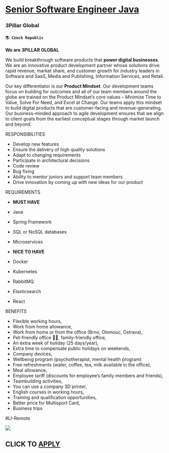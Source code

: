 # [Senior Software Engineer Java](https://www.remotewlb.com/apply/senior-software-engineer-java-83417)  
### 3Pillar Global  
#### `🌎 Czech Republic`  

**We are 3PILLAR GLOBAL**

  

We build breakthrough software products that **power digital businesses**. We are an innovative product development partner whose solutions drive rapid revenue, market share, and customer growth for industry leaders in Software and SaaS, Media and Publishing, Information Services, and Retail.

  

Our key differentiator is our **Product Mindset**. Our development teams focus on building for outcomes and all of our team members around the globe are trained on the Product Mindset’s core values – Minimize Time to Value, Solve For Need, and Excel at Change. Our teams apply this mindset to build digital products that are customer-facing and revenue-generating. Our business-minded approach to agile development ensures that we align to client goals from the earliest conceptual stages through market launch and beyond.

  
  

RESPONSIBILITIES

* Develop new features
* Ensure the delivery of high quality solutions
* Adapt to changing requirements
* Participate in architectural decisions
* Code review
* Bug fixing
* Ability to mentor juniors and support team members
* Drive innovation by coming up with new ideas for our product
  
  

REQUIREMENTS

*  **MUST HAVE**
* Java
* Spring Framework
* SQL or NoSQL databases
* Microservices

  

*  **NICE TO HAVE**
* Docker
* Kubernetes
* RabbitMQ
* Elasticsearch
* React
  
  

BENEFITS

* Flexible working hours,
* Work from home allowance,
* Work from home or from the office (Brno, Olomouc, Ostrava),
* Pet-friendly office 🐶🐢, family-friendly office,
* An extra week of holiday (25 days/year),
* Extra time to compensate public holidays on weekends,
* Company devices,
* Wellbeing program (psychotherapist, mental health program)
* Free refreshments (water, coffee, tea, milk available in the office),
* Meal allowance,
* Employee tariff (discounts for employee’s family members and friends),
* Teambuilding activities,
* You can use a company 3D printer,
* English courses in working hours,
* Training and qualification opportunities,
* Better price for Multisport Card,
* Business trips

  

#LI-Remote

![](https://remotive.com/job/track/1902846/blank.gif?source=public_api)  
## CLICK TO [APPLY](https://www.remotewlb.com/apply/senior-software-engineer-java-83417)


